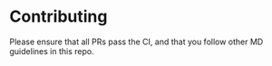 # Contributing

Please ensure that all PRs pass the CI, and that you follow other MD guidelines in this repo.

